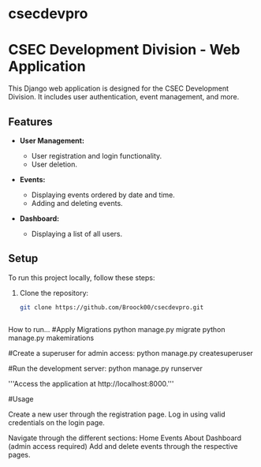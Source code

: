 # csecdevpro

# CSEC Development Division - Web Application

This Django web application is designed for the CSEC Development Division. It includes user authentication, event management, and more.

## Features

- **User Management:**
  - User registration and login functionality.
  - User deletion.

- **Events:**
  - Displaying events ordered by date and time.
  - Adding and deleting events.

- **Dashboard:**
  - Displaying a list of all users.

## Setup

To run this project locally, follow these steps:

1. Clone the repository:

   ```bash
   git clone https://github.com/Broock00/csecdevpro.git



How to run...
#Apply Migrations
    python manage.py migrate
    python manage.py makemirations

#Create a superuser for admin access:
    python manage.py createsuperuser

#Run the development server:
    python manage.py runserver

'''Access the application at http://localhost:8000.'''


#Usage

Create a new user through the registration page.
Log in using valid credentials on the login page.

Navigate through the different sections:
    Home
    Events
    About
    Dashboard (admin access required)
    Add and delete events through the respective pages.
